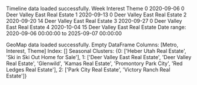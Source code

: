 Timeline data loaded successfully.
        Week  Interest                         Theme
0 2020-09-06         0  Deer Valley East Real Estate
1 2020-09-13         0  Deer Valley East Real Estate
2 2020-09-20        14  Deer Valley East Real Estate
3 2020-09-27         0  Deer Valley East Real Estate
4 2020-10-04        15  Deer Valley East Real Estate
Date range: 2020-09-06 00:00:00 to 2025-09-07 00:00:00

GeoMap data loaded successfully.
Empty DataFrame
Columns: [Metro, Interest, Theme]
Index: []
Seasonal Clusters:
{0: ['Heber Utah Real Estate', 'Ski in Ski Out Home for Sale'], 1: ['Deer Valley East Real Estate', 'Deer Valley Real Estate', 'Glenwild', 'Kamas Real Estate', 'Promontory Park City', 'Red Ledges Real Estate'], 2: ['Park City Real Estate', 'Victory Ranch Real Estate']}
